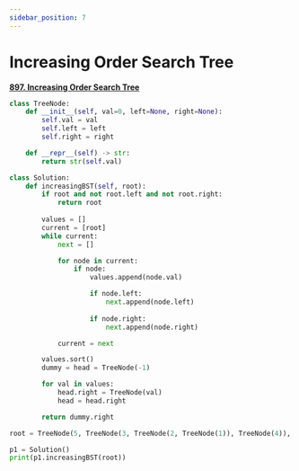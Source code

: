 ```yaml
---
sidebar_position: 7
---
```


# Increasing Order Search Tree

**[897. Increasing Order Search Tree](https://leetcode.com/problems/increasing-order-search-tree/)**

```python title="Output (as a BT) = [1,null,2,null,3,null,4,null,5,null,6,null,7,null,8,null,9]"
class TreeNode:
    def __init__(self, val=0, left=None, right=None):
        self.val = val
        self.left = left
        self.right = right

    def __repr__(self) -> str:
        return str(self.val)

class Solution:
    def increasingBST(self, root):
        if root and not root.left and not root.right:
            return root
        
        values = []
        current = [root]
        while current:
            next = []

            for node in current:
                if node:
                    values.append(node.val)

                    if node.left:
                        next.append(node.left)
                    
                    if node.right:
                        next.append(node.right)

            current = next

        values.sort()
        dummy = head = TreeNode(-1)

        for val in values:
            head.right = TreeNode(val)
            head = head.right

        return dummy.right

root = TreeNode(5, TreeNode(3, TreeNode(2, TreeNode(1)), TreeNode(4)), TreeNode(6, TreeNode(8, TreeNode(7), TreeNode(9))))

p1 = Solution()
print(p1.increasingBST(root))
```
